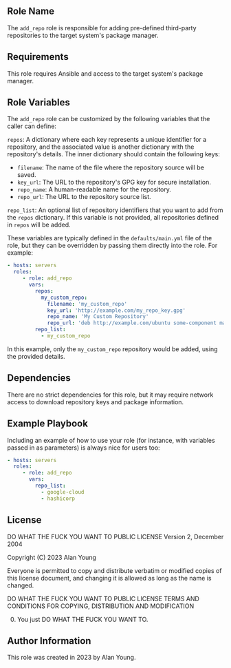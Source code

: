 ## Role Name

The `add_repo` role is responsible for adding pre-defined third-party
repositories to the target system's package manager.

## Requirements

This role requires Ansible and access to the target system's package manager.

## Role Variables

The `add_repo` role can be customized by the following variables that the caller can define:

`repos`: A dictionary where each key represents a unique identifier for a repository, and the associated value is another dictionary with the repository's details. The inner dictionary should contain the following keys:
- `filename`: The name of the file where the repository source will be saved.
- `key_url`: The URL to the repository's GPG key for secure installation.
- `repo_name`: A human-readable name for the repository.
- `repo_url`: The URL to the repository source list.

`repo_list`: An optional list of repository identifiers that you want to add from the `repos` dictionary. If this variable is not provided, all repositories defined in `repos` will be added.

These variables are typically defined in the `defaults/main.yml` file of the role, but they can be overridden by passing them directly into the role. For example:

```yaml
- hosts: servers
  roles:
     - role: add_repo
       vars:
         repos:
           my_custom_repo:
             filename: 'my_custom_repo'
             key_url: 'http://example.com/my_repo_key.gpg'
             repo_name: 'My Custom Repository'
             repo_url: 'deb http://example.com/ubuntu some-component main'
         repo_list:
           - my_custom_repo
```

In this example, only the `my_custom_repo` repository would be added, using the provided details.

## Dependencies

There are no strict dependencies for this role, but it may require network
access to download repository keys and package information.

## Example Playbook

Including an example of how to use your role (for instance, with variables
passed in as parameters) is always nice for users too:

```yaml
- hosts: servers
  roles:
     - role: add_repo
       vars:
         repo_list:
           - google-cloud
           - hashicorp
```

## License

DO WHAT THE FUCK YOU WANT TO PUBLIC LICENSE
Version 2, December 2004

Copyright (C) 2023 Alan Young

Everyone is permitted to copy and distribute verbatim or modified
copies of this license document, and changing it is allowed as long
as the name is changed.

DO WHAT THE FUCK YOU WANT TO PUBLIC LICENSE
TERMS AND CONDITIONS FOR COPYING, DISTRIBUTION AND MODIFICATION

0. You just DO WHAT THE FUCK YOU WANT TO.

## Author Information

This role was created in 2023 by Alan Young.
